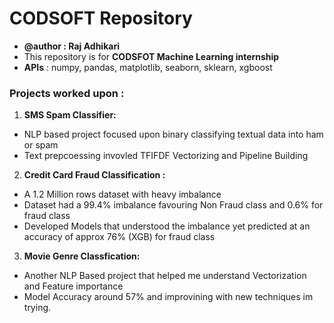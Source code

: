 # CODSOFT Repository
- **@author : Raj Adhikari**
- This repository is for **CODSFOT Machine Learning internship**
- **APIs** : numpy, pandas, matplotlib, seaborn, sklearn, xgboost 
    
### Projects worked upon :
1. **SMS Spam Classifier:**
  - NLP based project focused upon binary classifying textual data into ham or spam
  - Text prepcoessing invovled TFIFDF Vectorizing and Pipeline Building
        
2. **Credit Card Fraud Classification :**
  - A 1.2 Million rows dataset with heavy imbalance
  - Dataset had a 99.4% imbalance favouring Non Fraud class and 0.6% for fraud class
  - Developed Models that understood the imbalance yet predicted at an accuracy of  approx 76% (XGB) for fraud class
    
3. **Movie Genre Classfication:**
  - Another NLP Based project that helped me understand Vectorization and Feature importance
  - Model Accuracy around 57% and improvining with new techniques im trying.
   

